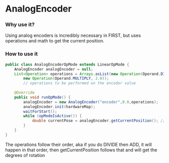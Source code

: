 # AnalogEncoder

### Why use it?

Using analog encoders is incredibly necessary in FIRST, but uses operations and math to get the current position.

### How to use it

```java
public class AnalogEncoderOpMode extends LinearOpMode {
    AnalogEncoder analogEncoder = null;
    List<Operation> operations = Arrays.asList(new Operation(Operand.DIVIDE, 3.0),
        new Operation(Operand.MULTIPLY, 2.0)); 
        // operations to be performed on the encoder value
    
    @Override
    public void runOpMode() {
        analogEncoder = new AnalogEncoder("encoder",0.0,operations);
        analogEncoder.init(hardwareMap);
        waitForStart();
        while (opModeIsActive()) {
            double currentPose = analogEncoder.getCurrentPosition(); // get the current position of the encoder
        }
    }
}
```



The operations follow their order, aka if you do DIVIDE then ADD, it will happen in that order, then getCurrentPosition follows that and will get the degrees of rotation

